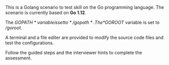 This is a Golang scenario to test skill on the Go programming language.
The scenario is currently based on **Go 1.12**.
  
The *$GOPATH* variable is set to */gopath*.
The *$GOROOT* variable is set to */goroot*.

A terminal and a file editer are provided to modify the source code files and
test the configurations.

Follow the guided steps and the interviewer hints to complete the assessment.
